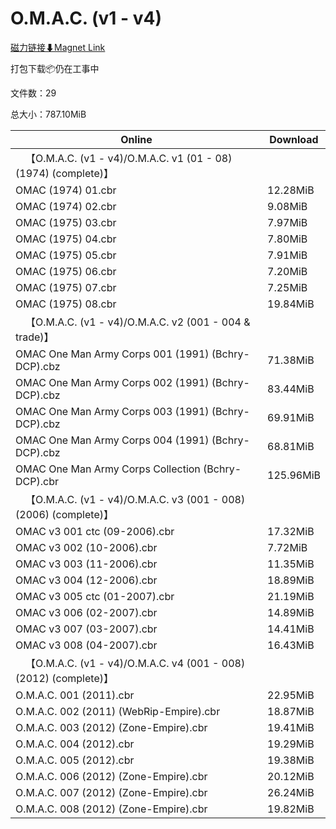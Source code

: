 # O.M.A.C. (v1 - v4)

[磁力链接⬇Magnet Link](magnet:?xt=urn:btih:05824bccdc23fe39ef721e8d6b92aed596396703&dn=O.M.A.C.%20%28v1%20-%20v4%29)

打包下载📦仍在工事中

文件数：29

总大小：787.10MiB

Online | Download
--- | ---
&emsp;【O.M.A.C. (v1 - v4)/O.M.A.C. v1 (01 - 08) (1974) (complete)】 | 
OMAC (1974) 01.cbr | 12.28MiB
OMAC (1974) 02.cbr | 9.08MiB
OMAC (1975) 03.cbr | 7.97MiB
OMAC (1975) 04.cbr | 7.80MiB
OMAC (1975) 05.cbr | 7.91MiB
OMAC (1975) 06.cbr | 7.20MiB
OMAC (1975) 07.cbr | 7.25MiB
OMAC (1975) 08.cbr | 19.84MiB
&emsp;【O.M.A.C. (v1 - v4)/O.M.A.C. v2 (001 - 004 & trade)】 | 
OMAC One Man Army Corps 001 (1991) (Bchry-DCP).cbz | 71.38MiB
OMAC One Man Army Corps 002 (1991) (Bchry-DCP).cbz | 83.44MiB
OMAC One Man Army Corps 003 (1991) (Bchry-DCP).cbz | 69.91MiB
OMAC One Man Army Corps 004 (1991) (Bchry-DCP).cbz | 68.81MiB
OMAC One Man Army Corps Collection (Bchry-DCP).cbr | 125.96MiB
&emsp;【O.M.A.C. (v1 - v4)/O.M.A.C. v3 (001 - 008) (2006) (complete)】 | 
OMAC v3 001 ctc (09-2006).cbr | 17.32MiB
OMAC v3 002 (10-2006).cbr | 7.72MiB
OMAC v3 003 (11-2006).cbr | 11.35MiB
OMAC v3 004 (12-2006).cbr | 18.89MiB
OMAC v3 005 ctc (01-2007).cbr | 21.19MiB
OMAC v3 006 (02-2007).cbr | 14.89MiB
OMAC v3 007 (03-2007).cbr | 14.41MiB
OMAC v3 008 (04-2007).cbr | 16.43MiB
&emsp;【O.M.A.C. (v1 - v4)/O.M.A.C. v4 (001 - 008) (2012) (complete)】 | 
O.M.A.C. 001 (2011).cbr | 22.95MiB
O.M.A.C. 002 (2011) (WebRip-Empire).cbr | 18.87MiB
O.M.A.C. 003 (2012) (Zone-Empire).cbr | 19.41MiB
O.M.A.C. 004 (2012).cbr | 19.29MiB
O.M.A.C. 005 (2012).cbr | 19.38MiB
O.M.A.C. 006 (2012) (Zone-Empire).cbr | 20.12MiB
O.M.A.C. 007 (2012) (Zone-Empire).cbr | 26.24MiB
O.M.A.C. 008 (2012) (Zone-Empire).cbr | 19.82MiB